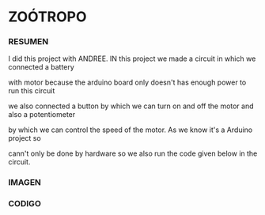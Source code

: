 # ZOÓTROPO


### RESUMEN


I did this project with ANDREE. IN this project we made a circuit in which we connected a battery 


with motor because the arduino board only doesn't has enough power to run this circuit 


we also connected a button by which we can turn on and off the motor and also a potentiometer


by which we can control the speed of the motor. As we know it's a Arduino project so 


cann't only be done by hardware so we also run the code given below in the circuit.




### IMAGEN





### CODIGO
